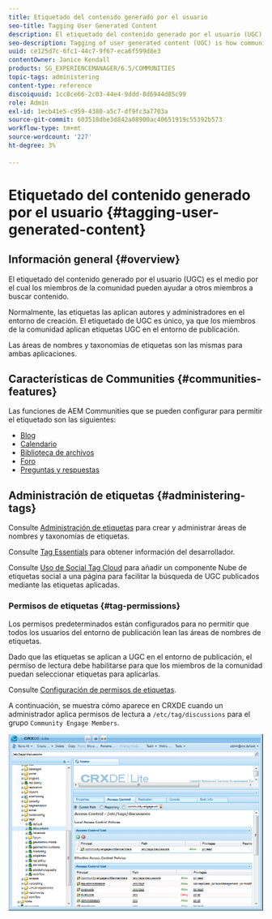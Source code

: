 ```yaml
---
title: Etiquetado del contenido generado por el usuario
seo-title: Tagging User Generated Content
description: El etiquetado del contenido generado por el usuario (UGC) es la forma en que los miembros de la comunidad pueden ayudar a otros miembros a buscar contenido
seo-description: Tagging of user generated content (UGC) is how community members can help other members search for content
uuid: ce125d7c-6fc1-44c7-9f67-eca6f599d8e3
contentOwner: Janice Kendall
products: SG_EXPERIENCEMANAGER/6.5/COMMUNITIES
topic-tags: administering
content-type: reference
discoiquuid: 1cc8ce66-2c03-44e4-9ddd-8d6944d85c99
role: Admin
exl-id: 1ecb41e5-c959-4380-a5c7-df9fc3a7703a
source-git-commit: 603518dbe3d842a08900ac40651919c55392b573
workflow-type: tm+mt
source-wordcount: '227'
ht-degree: 3%

---
```


# Etiquetado del contenido generado por el usuario {#tagging-user-generated-content}

## Información general {#overview}

El etiquetado del contenido generado por el usuario (UGC) es el medio por el cual los miembros de la comunidad pueden ayudar a otros miembros a buscar contenido.

Normalmente, las etiquetas las aplican autores y administradores en el entorno de creación. El etiquetado de UGC es único, ya que los miembros de la comunidad aplican etiquetas UGC en el entorno de publicación.

Las áreas de nombres y taxonomías de etiquetas son las mismas para ambas aplicaciones.

## Características de Communities {#communities-features}

Las funciones de AEM Communities que se pueden configurar para permitir el etiquetado son las siguientes:

* [Blog](blog-feature.md)
* [Calendario](calendar.md)
* [Biblioteca de archivos](file-library.md)
* [Foro](forum.md#configuretheaddedforum)
* [Preguntas y respuestas](working-with-qna.md)

## Administración de etiquetas {#administering-tags}

Consulte [Administración de etiquetas](../../help/sites-administering/tags.md#tagging-console) para crear y administrar áreas de nombres y taxonomías de etiquetas.

Consulte [Tag Essentials](tag.md) para obtener información del desarrollador.

Consulte [Uso de Social Tag Cloud](tagcloud.md) para añadir un componente Nube de etiquetas social a una página para facilitar la búsqueda de UGC publicados mediante las etiquetas aplicadas.

### Permisos de etiquetas {#tag-permissions}

Los permisos predeterminados están configurados para no permitir que todos los usuarios del entorno de publicación lean las áreas de nombres de etiquetas.

Dado que las etiquetas se aplican a UGC en el entorno de publicación, el permiso de lectura debe habilitarse para que los miembros de la comunidad puedan seleccionar etiquetas para aplicarlas.

Consulte [Configuración de permisos de etiquetas](../../help/sites-administering/tags.md#setting-tag-permissions).

A continuación, se muestra cómo aparece en CRXDE cuando un administrador aplica permisos de lectura a `/etc/tag/discussions` para el grupo `Community Engage Members`.

![tag-permissions](assets/tag-permissions.png)
